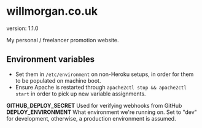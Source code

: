 willmorgan.co.uk
================

version: 1.1.0

My personal / freelancer promotion website.

## Environment variables
* Set them in `/etc/environment` on non-Heroku setups, in order for them to be populated on machine boot.
* Ensure Apache is restarted through `apache2ctl stop && apache2ctl start` in order to pick up new variable assignments.

**GITHUB_DEPLOY_SECRET**    Used for verifying webhooks from GitHub
**DEPLOY_ENVIRONMENT**      What environment we're running on. Set to "dev" for development, otherwise, a production environment is assumed.
